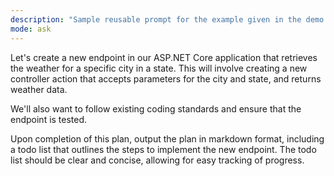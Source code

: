 ```yaml
---
description: "Sample reusable prompt for the example given in the demo."
mode: ask
---
```


Let's create a new endpoint in our ASP.NET Core application that retrieves the weather for a specific city in a state. This will involve creating a new controller action that accepts parameters for the city and state, and returns weather data.

We'll also want to follow existing coding standards and ensure that the endpoint is tested.

Upon completion of this plan, output the plan in markdown format, including a todo list that outlines the steps to implement the new endpoint. The todo list should be clear and concise, allowing for easy tracking of progress.
